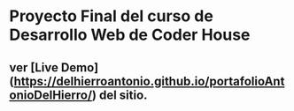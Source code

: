 # Proyecto Final del curso de Desarrollo Web de Coder House
## ver [Live Demo] (https://delhierroantonio.github.io/portafolioAntonioDelHierro/) del sitio. 